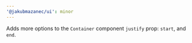```yaml
---
'@jakubmazanec/ui': minor
---
```


Adds more options to the `Container` component `justify` prop: `start`, and `end`.
